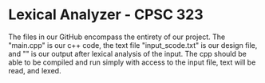 
# Lexical Analyzer - CPSC 323

The files in our GitHub encompass the entirety of our project. The "main.cpp" is our c++ code, the text file "input_scode.txt" is our design file, and "" is our output after lexical analysis of the input. The cpp should be able to be compiled and run simply with access to the input file, text will be read, and lexed.
